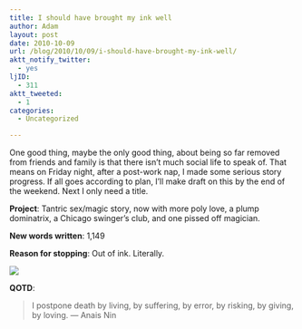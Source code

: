 ```yaml
---
title: I should have brought my ink well
author: Adam
layout: post
date: 2010-10-09
url: /blog/2010/10/09/i-should-have-brought-my-ink-well/
aktt_notify_twitter:
  - yes
ljID:
  - 311
aktt_tweeted:
  - 1
categories:
  - Uncategorized

---
```

One good thing, maybe the only good thing, about being so far removed from friends and family is that there isn&#8217;t much social life to speak of. That means on Friday night, after a post-work nap, I made some serious story progress. If all goes according to plan, I&#8217;ll make draft on this by the end of the weekend. Next I only need a title.

**Project**: Tantric sex/magic story, now with more poly love, a plump dominatrix, a Chicago swinger&#8217;s club, and one pissed off magician.
  
 **New words written**: 1,149
  
 **Reason for stopping**: Out of ink. Literally.

![][1]

**QOTD**:

> I postpone death by living, by suffering, by error, by risking, by giving, by loving. &#8212; Anais Nin

 [1]: http://picometer.writertopia.com/words=2348&target=4000
